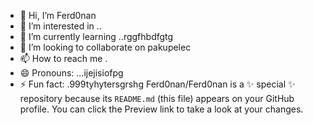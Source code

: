 - 👋 Hi, I’m Ferd0nan
- 👀 I’m interested in ..
- 🌱 I’m currently learning ..rggfhbdfgtg
- 💞️ I’m looking to collaborate on pakupelec
- 📫 How to reach me .
- 😄 Pronouns: ...ijejisiofpg
- ⚡ Fun fact: .999tyhytersgrshg
Ferd0nan/Ferd0nan is a ✨ special ✨ repository because its `README.md` (this file) appears on your GitHub profile.
You can click the Preview link to take a look at your changes.
